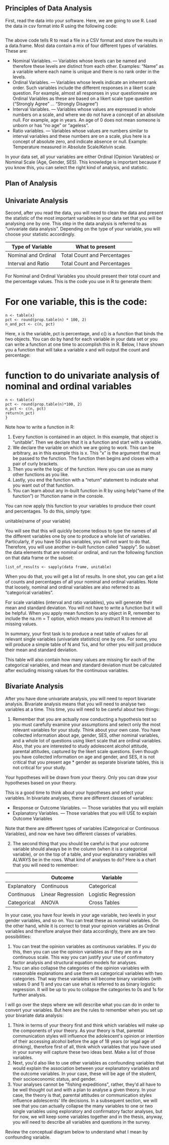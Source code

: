 ## Principles of Data Analysis

First, read the data into your software. Here, we are going to use R. Load the data in csv format into R using the following code:

```mydata <- read.csv(“somedata.csv”, header = T)
```
The above code tells R to read a file in a CSV format and store the results in a data.frame. Most data contain a mix of four different types of variables. These are:

- Nominal Variables. — Variables whose levels can be named and therefore these levels are distinct from each other. Examples: “Name” as a variable where each name is unique and there is no rank order in the levels.
- Ordinal Variables. — Variables whose levels indicate an inherent rank order. Such variables include the different responses in a likert scale question. For example, almost all responses in your questionnaire are Ordinal Variables as these are based on a likert scale type question (“Strongly Agree” … “Strongly Disagree”)
- Interval Variables. — Variables whose values are expressed in whole numbers on a scale, and where we do not have a concept of an absolute null. For example,  age in years. An age of 0 does not mean someone is unborn or has “no age” or “ageless”.
- Ratio variables. — Variables whose values are numbers similar to interval variables and these numbers are on a scale, plus here is a concept of absolute zero, and indicate absence or null. Example: Temperature measured in Absolute Scale/Kelvin scale.

In your data set, all your variables are either Ordinal (Opinion Variables) or Nominal Scale (Age, Gender, SES). This knowledge is important because if you know this, you can select the right kind of analysis, and statistic.

## Plan of Analysis

## Univariate Analysis

Second, after you read the data, you will need to clean the data and present the statistic of the most important variables in your data set that you will be analysing one by one. This step in the data analysis is referred to as “univariate data analysis”. Depending on the type of your variable, you will choose your statistic accordingly.


| Type of Variable    | What to present             |
|---------------------|-----------------------------|
| Nominal and Ordinal | Total Count and Percentages |
| Interval and Ratio  | Total Count and Percentages |


For Nominal and Ordinal Variables you should present their total count and the percentage values. This is the code you use in R to generate them:

# For one variable, this is the code:

```
n <- table(x)
pct <- round(prop.table(n) * 100, 2)
n_and_pct <- c(n, pct)
```

Here, x is the variable, pct is percentage, and c() is a function that binds the two objects. You can do by hand for each variable in your data set or you can write a function at one time to accomplish this in R. Below, I have shown you a function that will take a variable x and will output the count and percentage:

# function to do univariate analysis of nominal and ordinal variables

```unitable <- function(x){
n <- table(x)
pct <- round(prop.table(n)*100, 2)
n_pct <- c(n, pct)
return(n_pct)
}
```

Note how to write a function in R:

1. Every function is contained in an object. In this example, that object is “unitable”. Then we declare that it is  a function and start with a variable.
2. We declare the variable on which we are going to work. This can be arbitrary, as in this example this is x. This “x” is the argument that must be passed to the function. The function then begins and closes with a pair of curly brackets.
3. Then you write the logic of the function. Here you can use as many other functions as you like.
4. Lastly, you end the function with a “return” statement to indicate what you want out of that function.
5. You can learn about any in-built function in R by using help(“name of the function”) or ?function name in the console.

You can now apply this function to your variables to produce their count and percentages. To do this, simply type:

unitable(name of your variable)

You will see that this will quickly become tedious to type the names of all the different variables one by one to produce a whole list of variables. Particularly, if you have 50 plus variables, you will not want to do that. Therefore, you will use another in-built function called “sapply”. So subset the data elements that are nominal or ordinal, and run the following function on that data frame or the subset:

```
list_of_results <- sapply(data frame, unitable)
```

When you do that, you will get a list of results. In one shot, you can get a list of counts and percentages of all your nominal and ordinal variables. Note that loosely, nominal and ordinal variables are also referred to as “categorical variables”.

For scale variables (interval and ratio variables), you will generate their mean and standard deviation. You will not have to write a function but it will be helpful. When you apply mean function to any object in R, remember to include the na.rm = T option, which means you instruct R to remove all missing values.

In summary, your first task is to produce a neat table of values for all relevant single variables (univariate statistics) one by one. For some, you will produce a simple table of N and %s, and for other you will just produce their mean and standard deviation.

This table will also contain how many values are missing for each of the categorical variables, and mean and standard deviation must be calculated after excluding missing values for the continuous variables.

## Bivariate Analysis

After you have done univariate analysis, you will need to report bivariate analysis. Bivariate analysis means that you will need to analyse two variables at a time. This time, you will need to be careful about two things:

1. Remember that you are actually now conducting a hypothesis test so you must carefully examine your assumptions and select only the most relevant variables for your study.
Think about your own case. You have collected information about age, gender, SES, other nominal variables, and a whole lot of questions using likert scale that are ordinal variables. Also, that you are interested to study adolescent alcohol attitude, parental attitudes, captured by the likert scale questions. Even though you have collected information on age and gender, and SES, it is not critical that you present age * gender as separate bivariate tables, this is not critical for your study.

Your hypotheses will be drawn from your theory. Only you can draw your hypotheses based on your theory.

This is a good time to think about your hypotheses and select your variables. In bivariate analyses, there are different classes of variables:


- Response or Outcome Variables. — Those variables that you will explain
- Explanatory Variables. — Those variables that you will USE to explain Outcome Variables

Note that there are different types of variables (Categorical or Continuous Variables), and now we have two different classes of variables.

2. The second thing that you should be careful is that your outcome variable should always be in the column (when it is a categorical variable), or on the top of a table, and your explanatory variables will ALWAYS be in the rows. What kind of analyses to do? Here is a chart that you will need to remember:

|               | Outcome           |  Variable           |
|----------     |-----------        |-----------          |
|Explanatory    | Continuous        | Categorical         |
| Continuous    | Linear Regression | Logistic Regression |
| Categorical   | ANOVA             | Cross Tables        |


In your case, you have four levels in your age variable, two levels in your gender variables, and so on. You can treat these as nominal variables. On the other hand, while it is correct to treat your opinion variables as Ordinal variables and therefore analyse their data accordingly, there are are two possibilities:

1. You can treat the opinion variables as continuous variables. If you do this, then you can use the opinion variables as if they are on a continuous scale. This way you can justify your use of confirmatory factor analysis and structural equation models for analyses.
2. You can also collapse the categories of the opinion variables with reasonable explanations and use them as categorical variables with two categories. That way these variables will become binary variables (with values 0 and 1) and you can use what is referred to as binary logistic regression. It will be up to you to collapse the categories to 0s and 1s for further analysis.

I will go over the steps where we will describe what you can do in order to convert your variables. But here are the rules to remember when you set up your bivariate data analysis:

1. Think in terms of your theory first and think which variables will make up the components of your theory. As your theory is that, parental communication styles will influence the adolescent's opinion or intention of their accessing alcohol before the age of 18 years (or legal age of drinking), therefore first of all, think which variables that you have used in your survey will capture these two ideas best. Make a list of those variables.
2. Next, you'd also like to use other variables as confounding variables that would explain the association between your explanatory variables and the outcome variables. In your case, these will be age of the student, their socioeconomic status, and gender.
3. Your analyses cannot be "fishing expeditions", rather, they'd all have to be well thought out and with a plan to analyse a given theory. In your case, the theory is that, parental attitudes or communication styles influence adolescents' life decisions. In a subsequent section, we will see that you can actually collapse the many variables to one or two single variables using exploratory and confirmatory factor analyses, but for now, we will keep some variables together and in the thesis, anyway, you will need to describe all variables and questions in the survey.

Review the conceptual diagram below to understand what I mean by confounding variable.
